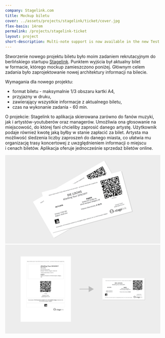 ```yaml
---
company: Stagelink.com
title: Mockup biletu
cover: ../assets/projects/stagelink/ticket/cover.jpg
flex-basis: 14rem
permalink: /projects/stagelink-ticket
layout: project
short-description: Multi-note support is now available in the new Test Pilot Notes v4 update. This was the most requested feature after going through all of…
---
```


<p>Stworzenie nowego projektu biletu było moim zadaniem rekrutacyjnym do berlińskiego startupu <a href="https://stagelink.com">Stagelink</a>. Punktem wyjścia był aktualny bilet w&nbsp;formacie, którego mockup zamieszczono poniżej. Głównym celem zadania było zaprojektowanie nowej architektury informacji na bilecie.</p>

<p>Wymagania dla nowego projektu:</p>
<ul class="req">
	<li>format biletu - maksymalnie 1/3 obszaru kartki A4,</li>
	<li>przyjazny w&nbsp;druku,</li>
	<li>zawierający wszystkie informacje z&nbsp;aktualnego biletu,</li>
	<li>czas na wykonanie zadania - 60 min.</li>
</ul>


<p>O projekcie: Stagelink to aplikacja skierowana zarówno do fanów muzyki, jak i&nbsp;artystów-youtuberów oraz managerów.
Umożliwia ona głosowanie na miejscowość, do której fani chcieliby zaprosić danego artystę. Użytkownik podaje również kwotę jaką byłby w&nbsp;stanie zapłacić za bilet. Artysta ma możliwość śledzenia liczby zaproszeń do danego miasta, co ułatwia mu organizację trasy koncertowej z&nbsp;uwzględnieniem informacji o&nbsp;miejscu i&nbsp;cenach biletów. Aplikacja oferuje jednocześnie sprzedaż biletów online.</p>
<div class="project-image">
	<img src="../assets/projects/stagelink/ticket/1.png" />
</div>
<div class="project-image">
	<img src="../assets/projects/stagelink/ticket/2.png" />
</div>
